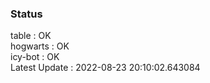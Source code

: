 ### Status


table : OK  
hogwarts : OK  
icy-bot : OK  
Latest Update : 2022-08-23 20:10:02.643084
